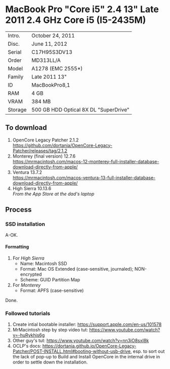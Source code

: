 # MacBook Pro "Core i5" 2.4 13" Late 2011 	2.4 GHz Core i5 (I5-2435M)
	

|             |  |
| ----------- | ------------ |
| Intro.      | October 24, 2011 |
| Disc.       | June 11, 2012 |
| Serial      | C17H95S3DV13 |
| Order       | MD313LL/A |
| Model       | A1278 (EMC 2555*) |
| Family      | Late 2011 13"  |
| ID          | MacBookPro8,1    |
| RAM         | 4 GB |
| VRAM        | 384 MB |
| Storage     | 500 GB HDD 	Optical 	8X DL "SuperDrive" |

## To download

1. OpenCore Legacy Patcher 2.1.2 \
https://github.com/dortania/OpenCore-Legacy-Patcher/releases/tag/2.1.2
1. Monterey (final version) 12.7.6 \
https://mrmacintosh.com/macos-12-monterey-full-installer-database-download-directly-from-apple/
1. Ventura 13.7.2 \
https://mrmacintosh.com/macos-ventura-13-full-installer-database-download-directly-from-apple/
1. High Sierra 10.13.6 \
_From the App Store at the dad's laptop_

## Process

### SSD installation

A-OK.

#### Formatting
1. For _High Sierra_
    * Name: Macintosh SSD
    * Format: Mac OS Extended (case-sensitive, journaled); NON-encrypted
    * Scheme: GUID Partition Map
1. For _Monterey_
    * Format: APFS (case-sensitive)

Done.

### Followed tutorials

1. Create intial bootable installer: https://support.apple.com/en-us/101578
1. MrMacintosh step by step video tut: https://www.youtube.com/watch?v=-huRykhjs6g
1. Other guy's tut: https://www.youtube.com/watch?v=nn3jO8sxI8k
1. OCLP's docs: https://dortania.github.io/OpenCore-Legacy-Patcher/POST-INSTALL.html#booting-without-usb-drive, esp. to sort out the lack of pop-up to Build and Install OpenCore in the internal drive in order to settle down the installation.
